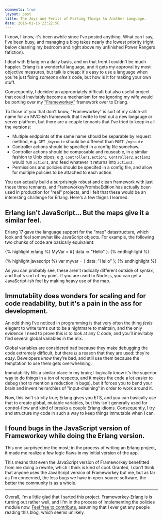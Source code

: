 ```yaml
---
comments: true
layout: post
title: The Joys and Perils of Porting Things to Another Language. 
date: 2016-01-16 23:22:50
---
```


I know, I know, it's been awhile since I've posted anything. What can I say, I've been busy, and managing a blog takes nearly the lowest priority (right below cleaning my bedroom and right above my unfinished Power Rangers fafiction).

I deal with Erlang on a daily basis, and on that front I couldn't be much happier. Erlang is a wonderful language, and it gets my approval by most objective measures, but talk is cheap; it's easy to use a language when you're just fixing *someone else's* code, but how is it for making your own stuff.

Consequently, I decided an appropriately difficult but also useful project that could inevitably become a mechanism for me ignoring my wife would be porting over my ["Frameworkey"](https://github.com/tombert/frameworkeypromiseedition) framework over to Erlang.

To those of you that don't know, "Frameworkey" is sort of my catch-all name for an MVC-ish framework that I write to test out a new langauge or server platform, but there are a couple tennants that I've tried to keep in all the versions:

- Multiple endpoints of the same name should be separable by request method, e.g. `GET /myroute` should be different than `POST /myroute`
- Controller actions should be specified in a config file somehow.
- Controller actions should be composable and reuseable, in a similar fashion to Unix pipes, e.g. `Controller1.action1 Controller2.action2` would run `action1`, and feed whatever it returns into `action2`.
- Permissions and policies should be specifed in a config file, and allow for multiple policies to be attached to each action.

You can actually build a surprisingly robust and clean framework with just these three tennants, and FrameworkeyPromiseEdition has actually been used in production for "real" projects, and I felt that these would be an interesting challenge for Erlang.  Here's a few thigns I learned:


## Erlang isn't JavaScript... But the maps give it a similar feel.

Erlang 17 gave the language support for the "map" datastructure, which look and feel somewhat like JavaScript objects.  For example, the following two chunks of code are basically equivalent:

{% highlight erlang %}
MyVar = #{
  data => "Hello"
}.
{% endhighlight %}

{% highlight javascript %}
var myvar = {
  data: "Hello"
};
{% endhighlight %}

As you can probably see, these aren't radically different outside of syntax, and that's sort of my point.  If you are used to Node.js, you can get a JavaScript-ish feel by making heavy use of the map.

## Immutabiity does wonders for scaling and for code readability, but it's a pain in the ass for development.

An odd thing I've noticed in programming is that very often the thing *feels* elegant to write turns out to be a nightmare to maintain, and the only evidence I need to prove this is to look at any C code, and you'll inevitably find several global variables in the mix.

Global variables are considered bad because they make debugging the code extremely difficult, but there *is* a reason that they are used: they're *easy*. Developers *know* they're bad, and still use them because the temptation to use them gets overwhelming.

Immutability fills a similar place in my brain; I logically know it's the superior way to do things in a ton of respects, and it makes the code a lot easier to debug (not to mention a reduction in bugs), but it forces you to bend your brain and invent heirarchies of "input-chaining" in order to work around it.

Now, this isn't strictly true; Erlang gives you ETS, and you can basically use that to create global, mutable variables, but this isn't generally used for control-flow and kind of breaks a couple Erlang idioms.  Consequently, I try and structure my code in such a way to keep things immutable when I can. 


## I found bugs in the JavaScript version of Frameworkey while doing the Erlang version.

This one surprised me the most; in the process of writing an Erlang project, it made me realize a few logic flaws in my initial version of the app.

This means that even the JavaScript version of Frameworkey benefitted from me doing a rewrite, which I think is kind of cool.  Granted, I don't think that anyone uses the JavaScript version of Frameworkey but me, but as far as I'm concerned, the less bugs we have in open-source software, the better the community is as a whole.

------

Overall, I'm a little glad that I sarted this project. Frameworkey-Erlang is is turning out rather well, and II'm in the process of implementing the policies module now.  [Feel free to contribute](https://github.com/Tombert/Frameworkey-Erlang), assuming that I ever get any people reading this blog, which seems unlikely.


